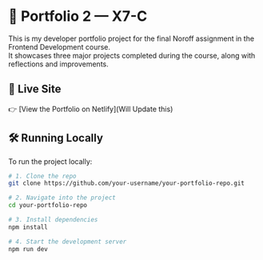 # 📁 Portfolio 2 — X7-C

This is my developer portfolio project for the final Noroff assignment in the Frontend Development course.  
It showcases three major projects completed during the course, along with reflections and improvements.

## 🚀 Live Site

👉 [View the Portfolio on Netlify](Will Update this)  

## 🛠️ Running Locally

To run the project locally:

```bash
# 1. Clone the repo
git clone https://github.com/your-username/your-portfolio-repo.git

# 2. Navigate into the project
cd your-portfolio-repo

# 3. Install dependencies
npm install

# 4. Start the development server
npm run dev
